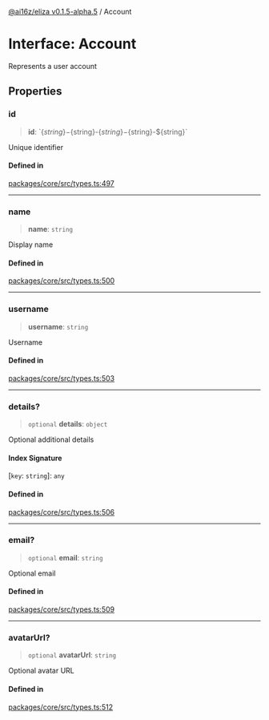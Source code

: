 [@ai16z/eliza v0.1.5-alpha.5](../index.md) / Account

# Interface: Account

Represents a user account

## Properties

### id

> **id**: \`$\{string\}-$\{string\}-$\{string\}-$\{string\}-$\{string\}\`

Unique identifier

#### Defined in

[packages/core/src/types.ts:497](https://github.com/roschler/eliza/blob/main/packages/core/src/types.ts#L497)

***

### name

> **name**: `string`

Display name

#### Defined in

[packages/core/src/types.ts:500](https://github.com/roschler/eliza/blob/main/packages/core/src/types.ts#L500)

***

### username

> **username**: `string`

Username

#### Defined in

[packages/core/src/types.ts:503](https://github.com/roschler/eliza/blob/main/packages/core/src/types.ts#L503)

***

### details?

> `optional` **details**: `object`

Optional additional details

#### Index Signature

 \[`key`: `string`\]: `any`

#### Defined in

[packages/core/src/types.ts:506](https://github.com/roschler/eliza/blob/main/packages/core/src/types.ts#L506)

***

### email?

> `optional` **email**: `string`

Optional email

#### Defined in

[packages/core/src/types.ts:509](https://github.com/roschler/eliza/blob/main/packages/core/src/types.ts#L509)

***

### avatarUrl?

> `optional` **avatarUrl**: `string`

Optional avatar URL

#### Defined in

[packages/core/src/types.ts:512](https://github.com/roschler/eliza/blob/main/packages/core/src/types.ts#L512)
